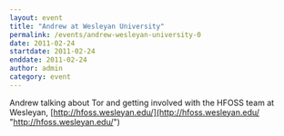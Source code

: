 ```yaml
---
layout: event
title: "Andrew at Wesleyan University"
permalink: /events/andrew-wesleyan-university-0
date: 2011-02-24
startdate: 2011-02-24
enddate: 2011-02-24
author: admin
category: event
---
```


Andrew talking about Tor and getting involved with the HFOSS team at Wesleyan, [http://hfoss.wesleyan.edu/](http://hfoss.wesleyan.edu/ "http://hfoss.wesleyan.edu/")

